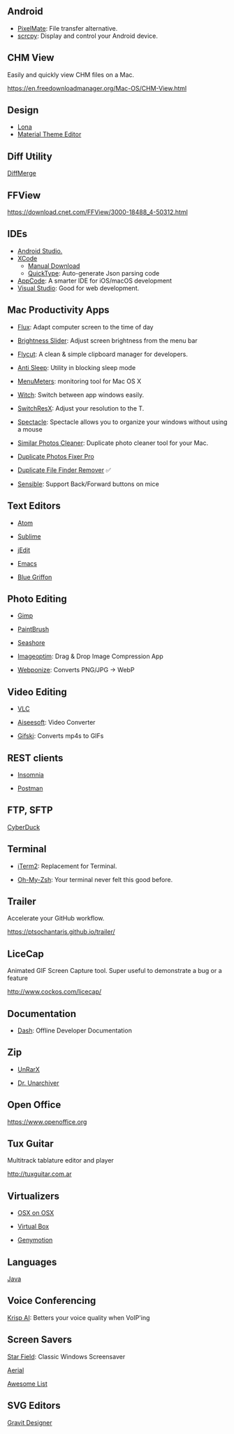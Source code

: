 ## Android

- [PixelMate](https://github.com/eladnava/pixelmate): File transfer alternative.
- [scrcpy](https://github.com/Genymobile/scrcpy): Display and control your Android device.


## CHM View

Easily and quickly view CHM files on a Mac.

https://en.freedownloadmanager.org/Mac-OS/CHM-View.html

## Design
- [Lona](https://github.com/airbnb/Lona)
- [Material Theme Editor](https://material.io/resources/theme-editor/)

## Diff Utility

[DiffMerge](https://www.sourcegear.com/diffmerge/downloaded.php)

## FFView

https://download.cnet.com/FFView/3000-18488_4-50312.html

## IDEs

- [Android Studio.](https://developer.android.com/studio/index.html)
- [XCode](https://apps.apple.com/us/app/xcode/id497799835?mt=12)
  - [Manual Download](https://developer.apple.com/download/more/)
  - [QuickType](https://github.com/quicktype/quicktype-xcode): Auto-generate Json parsing code
- [AppCode](https://www.jetbrains.com/objc/): A smarter IDE for iOS/macOS development 
- [Visual Studio](https://code.visualstudio.com): Good for web development.


## Mac Productivity Apps

- [Flux](https://justgetflux.com): Adapt computer screen to the time of day

- [Brightness Slider](https://itunes.apple.com/us/app/brightness-slider/id456624497): Adjust screen brightness from the menu bar

- [Flycut](https://itunes.apple.com/us/app/flycut-clipboard-manager/id442160987?mt=12): A clean & simple clipboard manager for developers.

- [Anti Sleep](https://itunes.apple.com/us/app/anti-sleep/id946798523?mt=12): Utility in blocking sleep mode

- [MenuMeters](http://member.ipmu.jp/yuji.tachikawa/MenuMetersElCapitan/): monitoring tool for Mac OS X

- [Witch](https://manytricks.com/witch/): Switch between app windows easily.

- [SwitchResX](http://www.madrau.com/srx_download/download.html): Adjust your resolution to the T.

- [Spectacle](https://www.spectacleapp.com): Spectacle allows you to organize your windows without using a mouse

- [Similar Photos Cleaner](https://itunes.apple.com/us/app/similar-photos-cleaner/id1333523703): Duplicate photo cleaner tool for your Mac.

- [Duplicate Photos Fixer Pro](https://apps.apple.com/us/app/duplicate-photos-fixer-pro/id963642514?mt=12)

- [Duplicate File Finder Remover](https://apps.apple.com/us/app/duplicate-file-finder-remover/id1032755628?mt=12) ✅

- [Sensible](https://sensible-side-buttons.archagon.net): Support Back/Forward buttons on mice

## Text Editors

- [Atom](https://atom.io)

- [Sublime](https://sublimetext.com)

- [jEdit](http://www.jedit.org)

- [Emacs](http://aquamacs.org)

- [Blue Griffon](http://bluegriffon.org)


## Photo Editing

- [Gimp](https://www.gimp.org)

- [PaintBrush](https://paintbrush.sourceforge.io) 

- [Seashore](https://itunes.apple.com/us/app/seashore/id1448648921?mt=12)

- [Imageoptim](https://imageoptim.com/mac): Drag & Drop Image Compression App

- [Webponize](https://github.com/webponize/webponize): Converts PNG/JPG -> WebP

## Video Editing

- [VLC](https://www.videolan.org/vlc/download-macosx.html)

- [Aiseesoft](https://itunes.apple.com/us/app/aiseesoft-free-video-converter/id740372206?ls=1&mt=12): Video Converter

- [Gifski](https://sindresorhus.com/gifski): Converts mp4s to GIFs

## REST clients

- [Insomnia](https://insomnia.rest)

- [Postman](https://www.getpostman.com)

## FTP, SFTP

[CyberDuck](https://cyberduck.io)

## Terminal

- [iTerm2](https://iterm2.com): Replacement for Terminal.

- [Oh-My-Zsh](http://ohmyz.sh/): Your terminal never felt this good before.

## Trailer

Accelerate your GitHub workflow.

https://ptsochantaris.github.io/trailer/

## LiceCap

Animated GIF Screen Capture tool. Super useful to demonstrate a bug or a feature

http://www.cockos.com/licecap/

## Documentation

- [Dash](https://kapeli.com/dash): Offline Developer Documentation


## Zip

- [UnRarX](https://unrarx.en.softonic.com/mac)

- [Dr. Unarchiver](https://www.drcleaner.com/dr-unarchiver/)


## Open Office

https://www.openoffice.org

## Tux Guitar

Multitrack tablature editor and player

http://tuxguitar.com.ar

## Virtualizers

- [OSX on OSX](https://ntk.me/2012/09/07/os-x-on-os-x/)

- [Virtual Box](https://www.virtualbox.org)

- [Genymotion](https://www.genymotion.com/account/create/)

## Languages

[Java](http://www.oracle.com/technetwork/java/javase/downloads/index-jsp-138363.html)

## Voice Conferencing

[Krisp AI](https://krisp.ai): Betters your voice quality when VoIP'ing

## Screen Savers

[Star Field](http://www.opanoid.com/index.php?view=20090930230954): Classic Windows Screensaver 

[Aerial](https://github.com/JohnCoates/Aerial)

[Awesome List](https://github.com/agarrharr/awesome-macos-screensavers/blob/master/readme.md) 

## SVG Editors
 [Gravit Designer](https://apps.apple.com/us/app/gravit-designer/id1207744923?mt=12)
